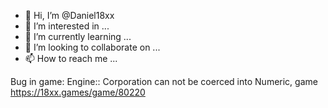 - 👋 Hi, I’m @Daniel18xx
- 👀 I’m interested in ...
- 🌱 I’m currently learning ...
- 💞️ I’m looking to collaborate on ...
- 📫 How to reach me ...

<!---
Daniel18xx/Daniel18xx is a ✨ special ✨ repository because its `README.md` (this file) appears on your GitHub profile.
You can click the Preview link to take a look at your changes.
--->
Bug in game: Engine:: Corporation can not be coerced into Numeric,  game https://18xx.games/game/80220
